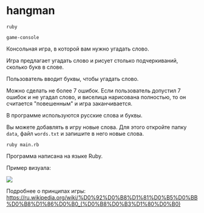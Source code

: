 # hangman
```
ruby
```

```
game-console
```

Консольная игра, в которой вам нужно угадать слово.

Игра предлагает угадать слово и рисует столько подчеркиваний, сколько букв в слове.

Пользователь вводит буквы, чтобы угадать слово.

Можно сделать не более 7 ошибок. Если пользователь допустил 7 ошибок и не угадал слово, и виселица нарисована полностью, то он считается "повешенным" и игра заканчивается.

В программе используются русские слова и буквы.

Вы можете добавлять в игру новые слова. Для этого откройте папку `data`, файл `words.txt` и запишите в него новые слова.

```
ruby main.rb
```

Программа написана на языке Ruby.

Пример визуала:

<a href="https://asciinema.org/a/J5VWoOhUJbLbYCRprzvfoztNX" target="_blank"><img src="https://asciinema.org/a/J5VWoOhUJbLbYCRprzvfoztNX.svg" /></a>

Подробнее о принципах игры:
https://ru.wikipedia.org/wiki/%D0%92%D0%B8%D1%81%D0%B5%D0%BB%D0%B8%D1%86%D0%B0_(%D0%B8%D0%B3%D1%80%D0%B0)
